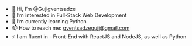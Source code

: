 - 👋 Hi, I’m @Gujigventsadze
- 👀 I’m interested in Full-Stack Web Development
- 🌱 I’m currently learning Python
- 📫 How to reach me: gventsadzeguji@gmail.com
- ⚡ I am fluent in - Front-End with ReactJS and NodeJS, as well as Python

<!---
Gujigventsadze/Gujigventsadze is a ✨ special ✨ repository because its `README.md` (this file) appears on your GitHub profile.
You can click the Preview link to take a look at your changes.
--->
